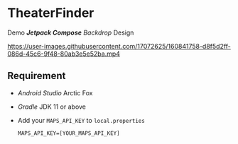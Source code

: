 # TheaterFinder
Demo ***Jetpack Compose*** *Backdrop* Design

https://user-images.githubusercontent.com/17072625/160841758-d8f5d2ff-086d-45c6-9f48-80ab3e5e52ba.mp4

## Requirement ##

- *Android Studio* Arctic Fox
- *Gradle* JDK 11 or above
- Add your `MAPS_API_KEY` to `local.properties`

  `MAPS_API_KEY=[YOUR_MAPS_API_KEY]`
